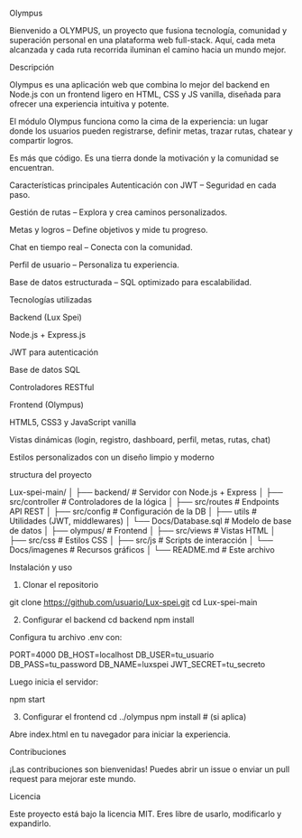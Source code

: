 Olympus

Bienvenido a OLYMPUS, un proyecto que fusiona tecnología, comunidad y superación personal en una plataforma web full-stack.
Aquí, cada meta alcanzada y cada ruta recorrida iluminan el camino hacia un mundo mejor.

Descripción

Olympus es una aplicación web que combina lo mejor del backend en Node.js con un frontend ligero en HTML, CSS y JS vanilla, diseñada para ofrecer una experiencia intuitiva y potente.

El módulo Olympus funciona como la cima de la experiencia: un lugar donde los usuarios pueden registrarse, definir metas, trazar rutas, chatear y compartir logros.

Es más que código.
Es una tierra donde la motivación y la comunidad se encuentran.

Características principales
Autenticación con JWT – Seguridad en cada paso.

Gestión de rutas – Explora y crea caminos personalizados.

Metas y logros – Define objetivos y mide tu progreso.

Chat en tiempo real – Conecta con la comunidad.

Perfil de usuario – Personaliza tu experiencia.

Base de datos estructurada – SQL optimizado para escalabilidad.

Tecnologías utilizadas

Backend (Lux Spei)

Node.js + Express.js

JWT para autenticación

Base de datos SQL

Controladores RESTful

Frontend (Olympus)

HTML5, CSS3 y JavaScript vanilla

Vistas dinámicas (login, registro, dashboard, perfil, metas, rutas, chat)

Estilos personalizados con un diseño limpio y moderno

structura del proyecto

Lux-spei-main/
│
├── backend/               # Servidor con Node.js + Express
│   ├── src/controller     # Controladores de la lógica
│   ├── src/routes         # Endpoints API REST
│   ├── src/config         # Configuración de la DB
│   ├── utils              # Utilidades (JWT, middlewares)
│   └── Docs/Database.sql  # Modelo de base de datos
│
├── olympus/               # Frontend
│   ├── src/views          # Vistas HTML
│   ├── src/css            # Estilos CSS
│   ├── src/js             # Scripts de interacción
│   └── Docs/imagenes      # Recursos gráficos
│
└── README.md              # Este archivo

Instalación y uso

1. Clonar el repositorio

git clone https://github.com/usuario/Lux-spei.git
cd Lux-spei-main

2. Configurar el backend
cd backend
npm install


Configura tu archivo .env con:

PORT=4000
DB_HOST=localhost
DB_USER=tu_usuario
DB_PASS=tu_password
DB_NAME=luxspei
JWT_SECRET=tu_secreto


Luego inicia el servidor:

npm start

3. Configurar el frontend
cd ../olympus
npm install   # (si aplica)


Abre index.html en tu navegador para iniciar la experiencia.

Contribuciones

¡Las contribuciones son bienvenidas!
Puedes abrir un issue o enviar un pull request para mejorar este mundo.

Licencia

Este proyecto está bajo la licencia MIT.
Eres libre de usarlo, modificarlo y expandirlo.
